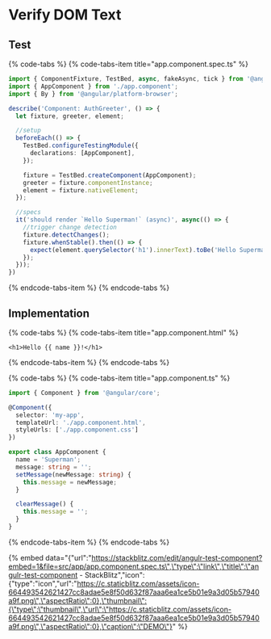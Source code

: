 # Verify DOM Text

## Test

{% code-tabs %}
{% code-tabs-item title="app.component.spec.ts" %}
```typescript
import { ComponentFixture, TestBed, async, fakeAsync, tick } from '@angular/core/testing';
import { AppComponent } from './app.component';
import { By } from '@angular/platform-browser';

describe('Component: AuthGreeter', () => {
  let fixture, greeter, element;

  //setup
  beforeEach(() => {
    TestBed.configureTestingModule({
      declarations: [AppComponent],
    });

    fixture = TestBed.createComponent(AppComponent);
    greeter = fixture.componentInstance;
    element = fixture.nativeElement;
  });

  //specs
  it('should render `Hello Superman!` (async)', async(() => {
    //trigger change detection
    fixture.detectChanges();
    fixture.whenStable().then(() => {
      expect(element.querySelector('h1').innerText).toBe('Hello Superman!');
    });
  }));
}) 

```
{% endcode-tabs-item %}
{% endcode-tabs %}

## Implementation

{% code-tabs %}
{% code-tabs-item title="app.component.html" %}
```markup
<h1>Hello {{ name }}!</h1>
```
{% endcode-tabs-item %}
{% endcode-tabs %}

{% code-tabs %}
{% code-tabs-item title="app.component.ts" %}
```typescript
import { Component } from '@angular/core';

@Component({
  selector: 'my-app',
  templateUrl: './app.component.html',
  styleUrls: ['./app.component.css']
})

export class AppComponent {
  name = 'Superman';
  message: string = '';
  setMessage(newMessage: string) {
    this.message = newMessage;
  }

  clearMessage() {
    this.message = '';
  }
}
```
{% endcode-tabs-item %}
{% endcode-tabs %}

{% embed data="{\"url\":\"https://stackblitz.com/edit/angulr-test-component?embed=1&file=src/app/app.component.spec.ts\",\"type\":\"link\",\"title\":\"angulr-test-component - StackBlitz\",\"icon\":{\"type\":\"icon\",\"url\":\"https://c.staticblitz.com/assets/icon-664493542621427cc8adae5e8f50d632f87aaa6ea1ce5b01e9a3d05b57940a9f.png\",\"aspectRatio\":0},\"thumbnail\":{\"type\":\"thumbnail\",\"url\":\"https://c.staticblitz.com/assets/icon-664493542621427cc8adae5e8f50d632f87aaa6ea1ce5b01e9a3d05b57940a9f.png\",\"aspectRatio\":0},\"caption\":\"DEMO\"}" %}

  


